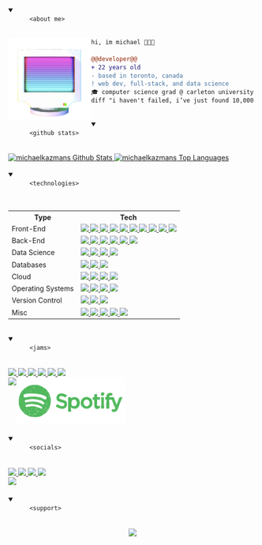 <!-- Begin Header -->
<details open>
  <summary>
    <code>
      &lt;about me&gt;
    </code>
  </summary>
  <img align="left" width="168px" src="./images/floating_computer.gif" />

  ```diff
  hi, im michael 👨🏻‍💻

  @@developer@@
  + 22 years old
  - based in toronto, canada
  ! web dev, full-stack, and data science
  🎓 computer science grad @ carleton university
  diff "i haven't failed, i’ve just found 10,000 ways that won’t work"
  ```
</details>
<!-- End Header -->
<br>
<!-- Begin GitHub Stats -->
<details open>
  <summary>
    <code>
      &lt;github stats&gt;
    </code>
  </summary>
  <br/>
  <a href="https://github.com/anuraghazra/github-readme-stats">
    <img alt="michaelkazmans Github Stats" src="https://github-readme-stats.vercel.app/api/?username=michaelkazman&show_icons=true&count_private=true&theme=react&hide_border=true&bg_color=161B22&title_color=D3A9FF&icon_color=92C0E8&text_color=FFFFFF" height="194px"/>
  </a>
  <a href="https://github.com/anuraghazra/github-readme-stats">
    <img alt="michaelkazmans Top Languages" src="https://github-readme-stats.vercel.app/api/top-langs/?username=michaelkazman&langs_count=8&layout=compact&theme=react&hide_border=true&bg_color=161B22&title_color=D3A9FF&icon_color=92C0E8&text_color=FFFFFF" height="194px"/>
  </a>
</details>
<!-- End GitHub Stats -->
<br>
<!-- Start Technologies -->
<details open>
  <summary>
    <code>
      &lt;technologies&gt;
    </code>
  </summary>
  <br>
  <table>
  <tr>
    <th>Type</th>
    <th>Tech</th>
  </tr>
  <tr>
    <td>Front-End</td>
    <td>
      <a href="">
        <img src="https://img.icons8.com/color/30/javascript.png"/>
      </a>
      <a href="">
        <img src="https://img.icons8.com/color/30/html-5.png"/>
      </a>
      <a href="">
        <img src="https://img.icons8.com/color/30/css3.png"/>
      </a>
      <a href="">
        <img src="https://img.icons8.com/color/30/react-native.png"/>
      </a>
      <a href="">
        <img src="https://img.icons8.com/color/30/redux.png"/>
      </a>
      <a href="">
        <img src="https://img.icons8.com/color/30/nodejs.png"/>
      </a>
      <a href="">
        <img src="https://img.icons8.com/color/30/typescript.png"/>
      </a>
      <a href="">
        <img src="https://img.icons8.com/color/30/sass.png"/>
      </a>
      <a href="">
        <img src="https://img.icons8.com/color/30/material-ui.png"/>
      </a>
      <a href="">
        <img src="https://img.icons8.com/color/30/bootstrap.png"/>
      </a>
    </td>
  </tr>
  <tr>
    <td>Back-End</td>
    <td>
      <a href="">
        <img src="https://img.icons8.com/color/30/python.png"/>
      </a>
      <a href="">
        <img src="https://img.icons8.com/color/30/django.png"/>
      </a>
      <a href="">
        <img src="https://img.icons8.com/color/30/java.png"/>
      </a>
      <a href="">
        <img src="https://img.icons8.com/color/30/spring-logo.png"/>
      </a>
      <a href="">
        <img src="https://img.icons8.com/color/30/c-plus-plus-logo.png"/>
      </a>
      <a href="">
        <img src="https://img.icons8.com/color/30/c-programming.png"/>
      </a>
    </td>
  </tr>
  <tr>
    <td>Data Science</td>
    <td>
      <a href="">
        <img src="https://img.icons8.com/color/30/tensorflow.png"/>
      </a>
      <a href="">
        <img height="30" src="https://cdn.jsdelivr.net/npm/simple-icons@latest/icons/jupyter.svg" />
      </a>
      <a href="">
        <img src="https://img.icons8.com/color/30/opencv.png"/>
      </a>
      <a href="">
        <img height="30" src="https://cdn.jsdelivr.net/npm/simple-icons@latest/icons/scikit-learn.svg" />
      </a>
    </td>
  </tr>
  <tr>
    <td>Databases</td>
    <td>
      <a href="">
        <img src="https://img.icons8.com/color/30/mongodb.png"/>
      </a>
      <a href="">
        <img src="https://img.icons8.com/color/30/mysql-logo.png"/>
      </a>
      <a href="">
        <img src="https://img.icons8.com/color/30/amazon-s3.png"/>
      </a>
    </td>
  </tr>
  <tr>
    <td>Cloud</td>
    <td>
      <a href="">
        <img src="https://img.icons8.com/color/30/google-cloud.png"/>
      </a>
      <a href="">
        <img src="https://img.icons8.com/color/30/amazon-web-services.png"/>
      </a>
      <a href="">
        <img src="https://img.icons8.com/color/30/azure.png"/>
      </a>
      <a href="">
        <img src="https://img.icons8.com/color/30/docker.png"/>
      </a>
    </td>
  </tr>
  <tr>
    <td>Operating Systems</td>
    <td>
      <a href="">
        <img src="https://img.icons8.com/color/30/mac-os.png"/>
      </a>
      <a href="">
        <img src="https://img.icons8.com/color/30/linux.png"/>
      </a>
      <a href="">
        <img src="https://img.icons8.com/color/30/ubuntu--v1.png"/>
      </a>
      <a href="">
        <img src="https://img.icons8.com/color/30/windows-10.png"/>
      </a>
    </td>
  </tr>
  <tr>
    <td>Version Control</td>
    <td>
      <a href="">
        <img src="https://img.icons8.com/color/30/git.png"/>
      </a>
      <a href="">
        <img src="https://img.icons8.com/material-outlined/30/github.png"/>
      </a>
      <a href="">
        <img src="https://img.icons8.com/color/30/gitlab.png"/>
      </a>
    </td>
  </tr>
  <tr>
    <td>Misc</td>
    <td>
      <a href="">
        <img src="https://img.icons8.com/color/30/visual-studio-code-2019.png"/>
      </a>
      <a href="">
        <img src="https://img.icons8.com/plasticine/30/000000/bash.png"/>
      </a>
      <a href="">
        <img src="https://img.icons8.com/color/30/000000/confluence--v2.png"/>
      </a>
      <a href="">
        <img src="https://img.icons8.com/color/30/000000/powershell.png"/>
      </a>
      <a href="">
        <img src="https://img.icons8.com/color/30/npm.png"/>
      </a>
    </td>
  </tr>
</table>
</details>
<!-- End Technologies -->
<br>
<!-- Start Spotify -->
<details open>
  <summary>
    <code>
      &lt;jams&gt;
    </code>
  </summary>
  <br/>
  <div>
    <a href="https://open.spotify.com/playlist/2mtlhuFVOFMn6Ho3JmrLc2">
      <img src="https://img.shields.io/badge/Programming%20☕-%231DB954.svg?&style=flat-square&logo=spotify&logoColor=white" />
    </a>
    <a href="https://open.spotify.com/playlist/6tEwsHDqkDzPOL9tmuPuUv">
      <img src="https://img.shields.io/badge/EDM%20🎛️-%231DB954.svg?&style=flat-square&logo=spotify&logoColor=white" />
    </a>
    <a href="https://open.spotify.com/playlist/0wZIutZFpaUYYwJJyhkMVG">
      <img src="https://img.shields.io/badge/Fantasy%20🧙-%231DB954.svg?&style=flat-square&logo=spotify&logoColor=white" />
    </a>
    <a href="https://open.spotify.com/playlist/0a89QvfUATI2oN9VnrZdJr">
      <img src="https://img.shields.io/badge/Classical%20🎩-%231DB954.svg?&style=flat-square&logo=spotify&logoColor=white" />        
    </a>
    <a href="https://open.spotify.com/playlist/3POsn2Qb5LcNZukDH3YsEk">
      <img src="https://img.shields.io/badge/Movies%20🎬-%231DB954.svg?&style=flat-square&logo=spotify&logoColor=white" />
    </a>
    <a href="https://open.spotify.com/playlist/6UR7WrfWrOZEkgTNgN3ieg">
      <img src="https://img.shields.io/badge/Alt%20Rock%20🎸-%231DB954.svg?&style=flat-square&logo=spotify&logoColor=white" />      
    </a>
  </div>
  <div>
    <img align="left" src="https://spotify-github-profile.vercel.app/api/view?uid=seniorfluffie&cover_image=true&theme=novatorem" href="https://spotify-github-profile.vercel.app/api/view?uid=seniorfluffie&redirect=true" />
    <img vertical-align="middle" height="95px" src="./images/spotify.gif" href="https://open.spotify.com/user/seniorfluffie" />
  </div>
</details>
<!-- End Spotify -->
<br>
<!-- Start Social Badges -->
<details open>
  <summary>
    <code>
      &lt;socials&gt;
    </code>
  </summary>
  <br/>
    <div>
      <a href="https://github.com/michaelkazman">
        <img src="https://img.shields.io/github/followers/michaelkazman?style=social"/>
      </a>
      <a href="mailto:michael.kazman@gmail.com">
        <img src="https://img.shields.io/badge/-michael.kazman-c14438?style=social&logo=Gmail&logoColor=red"/>
      </a>
      <a href="https://michaelkazman.com">
        <img src="https://img.shields.io/badge/-michaelkazman.com-blue?style=social&logo=homeassistantcommunitystore&logoColor=colorB"/>
      </a>
      <a href="https://www.linkedin.com/in/michaelkazman/">
        <img src="https://img.shields.io/badge/-Michael%20Kazman-blue?style=social&logo=Linkedin&logoColor=blue"/>
      </a>
    </div>
    <div>
      <a href="#">
        <img src="https://komarev.com/ghpvc/?username=michaelkazman&color=0C866C"/>
      </a>
    </div>
</details>
<!-- End Social Badges -->
<br>
<!-- Start BuyMeACoffee -->
<details open>
  <summary>
    <code>
      &lt;support&gt;
    </code>
  </summary>
  <br/>
  <div align="center">
      <a href="https://www.buymeacoffee.com/michaelkazman">
        <img src="https://img.buymeacoffee.com/button-api/?text=Buy me a beer?&emoji=🍺&slug=michaelkazman&button_colour=5b95a9&font_colour=ffffff&font_family=Poppins&outline_colour=ffffff&coffee_colour=FFDD00?font-size=0.5" height="58px">
      </a>
  </div>
</details>
<!-- End BuyMeACoffee -->
